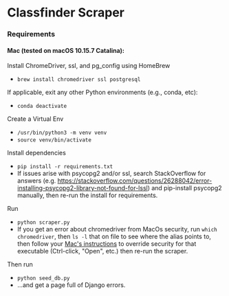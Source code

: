 # Classfinder Scraper

### Requirements



#### Mac (tested on macOS 10.15.7 Catalina):

Install ChromeDriver, ssl, and pg_config using HomeBrew

* `brew install chromedriver ssl postgresql`

If applicable, exit any other Python environments (e.g., conda, etc):

* `conda deactivate`

Create a Virtual Env
* `/usr/bin/python3 -m venv venv`
* `source venv/bin/activate`

Install dependencies
* `pip install -r requirements.txt`
* If issues arise with psycopg2 and/or ssl, search StackOverflow for answers (e.g. https://stackoverflow.com/questions/26288042/error-installing-psycopg2-library-not-found-for-lssl) and pip-install psycopg2 manually, then re-run the install for requirements. 

Run

* `python scraper.py`
* If you get an error about chromedriver from MacOs security, run `which chromedriver`, then `ls -l` that on file to see where the alias points to, then follow your [Mac's instructions](https://support.apple.com/guide/mac-help/open-a-mac-app-from-an-unidentified-developer-mh40616/mac) to override security for that executable (Ctrl-click, "Open", etc.) then re-run the scraper. 

Then run

* `python seed_db.py`
* ...and get a page full of Django errors.